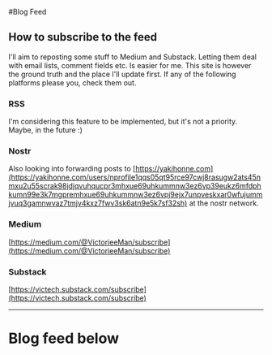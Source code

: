 #Blog Feed

## How to subscribe to the feed

I'll aim to reposting some stuff to Medium and Substack. Letting them deal with email lists, comment fields etc. Is easier for me. This site is however the ground truth and the place I'll update first. If any of the following platforms please you, check them out.


### RSS
I'm considering this feature to be implemented, but it's not a priority. Maybe, in the future :)

### Nostr

Also looking into forwarding posts to [https://yakihonne.com](https://yakihonne.com/users/nprofile1qqs05qt95rce97cwj8rasugw2ats45nmxu2u55scrak98jdjqvuhqucpr3mhxue69uhkummnw3ez6vp39eukz6mfdphkumn99e3k7mgpremhxue69uhkummnw3ez6vpj9ejx7unpveskxar0wfujummjvuq3gamnwvaz7tmjv4kxz7fwv3sk6atn9e5k7sf32sh) at the nostr network.

### Medium

[https://medium.com/@VictorieeMan/subscribe](https://medium.com/@VictorieeMan/subscribe)

### Substack

[https://victech.substack.com/subscribe](https://victech.substack.com/subscribe)

---

# Blog feed below